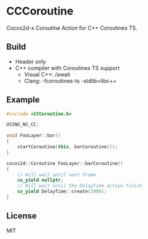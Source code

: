 # CCCoroutine

Cocos2d-x Coroutine Action for C++ Coroutines TS.

## Build

* Header only
* C++ compiler with Coroutines TS support
    * Visual C++: /await
    * Clang: -fcoroutines-ts -stdlib=libc++

## Example

```cpp
#include <CCCoroutine.h>

USING_NS_CC;

void FooLayer::bar()
{
    startCoroutine(this, barCoroutine());
}

cocos2d::Coroutine FooLayer::barCoroutine()
{
    // Will wait until next frame
    co_yield nullptr;
    // Will wait until the DelayTime action finish
    co_yield DelayTime::create(1000);
}
```

## License

MIT
